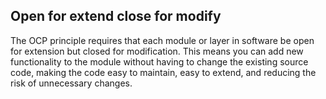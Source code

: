 ## Open for extend close for modify

The OCP principle requires that each module or layer in software be open for extension but closed for modification. This means you can add new functionality to the module without having to change the existing source code, making the code easy to maintain, easy to extend, and reducing the risk of unnecessary changes.

